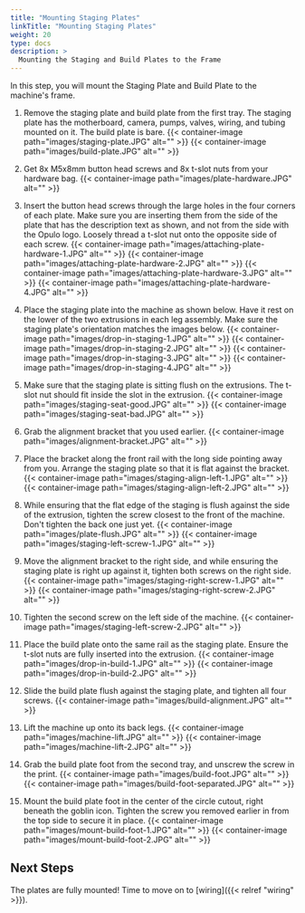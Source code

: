 ```yaml
---
title: "Mounting Staging Plates"
linkTitle: "Mounting Staging Plates"
weight: 20
type: docs
description: >
  Mounting the Staging and Build Plates to the Frame
---
```


In this step, you will mount the Staging Plate and Build Plate to the machine's frame.

1. Remove the staging plate and build plate from the first tray. The staging plate has the motherboard, camera, pumps, valves, wiring, and tubing mounted on it. The build plate is bare.
  {{< container-image path="images/staging-plate.JPG" alt="" >}}
  {{< container-image path="images/build-plate.JPG" alt="" >}}

2. Get 8x M5x8mm button head screws and 8x t-slot nuts from your hardware bag.
  {{< container-image path="images/plate-hardware.JPG" alt="" >}}

3. Insert the button head screws through the large holes in the four corners of each plate. Make sure you are inserting them from the side of the plate that has the description text as shown, and not from the side with the Opulo logo. Loosely thread a t-slot nut onto the opposite side of each screw.
  {{< container-image path="images/attaching-plate-hardware-1.JPG" alt="" >}}
  {{< container-image path="images/attaching-plate-hardware-2.JPG" alt="" >}}
  {{< container-image path="images/attaching-plate-hardware-3.JPG" alt="" >}}
  {{< container-image path="images/attaching-plate-hardware-4.JPG" alt="" >}}

4. Place the staging plate into the machine as shown below. Have it rest on the lower of the two extrusions in each leg assembly. Make sure the staging plate's orientation matches the images below.
  {{< container-image path="images/drop-in-staging-1.JPG" alt="" >}}
  {{< container-image path="images/drop-in-staging-2.JPG" alt="" >}}
  {{< container-image path="images/drop-in-staging-3.JPG" alt="" >}}
  {{< container-image path="images/drop-in-staging-4.JPG" alt="" >}}

5. Make sure that the staging plate is sitting flush on the extrusions. The t-slot nut should fit inside the slot in the extrusion.
  {{< container-image path="images/staging-seat-good.JPG" alt="" >}}
  {{< container-image path="images/staging-seat-bad.JPG" alt="" >}}

6. Grab the alignment bracket that you used earlier.
  {{< container-image path="images/alignment-bracket.JPG" alt="" >}}

7. Place the bracket along the front rail with the long side pointing away from you. Arrange the staging plate so that it is flat against the bracket.
  {{< container-image path="images/staging-align-left-1.JPG" alt="" >}}
  {{< container-image path="images/staging-align-left-2.JPG" alt="" >}}

8. While ensuring that the flat edge of the staging is flush against the side of the extrusion, tighten the screw closest to the front of the machine. Don't tighten the back one just yet.
  {{< container-image path="images/plate-flush.JPG" alt="" >}}
  {{< container-image path="images/staging-left-screw-1.JPG" alt="" >}}

9. Move the alignment bracket to the right side, and while ensuring the staging plate is right up against it, tighten both screws on the right side.
  {{< container-image path="images/staging-right-screw-1.JPG" alt="" >}}
  {{< container-image path="images/staging-right-screw-2.JPG" alt="" >}}

10. Tighten the second screw on the left side of the machine.
  {{< container-image path="images/staging-left-screw-2.JPG" alt="" >}}

11. Place the build plate onto the same rail as the staging plate. Ensure the t-slot nuts are fully inserted into the extrusion.
  {{< container-image path="images/drop-in-build-1.JPG" alt="" >}}
  {{< container-image path="images/drop-in-build-2.JPG" alt="" >}}

12. Slide the build plate flush against the staging plate, and tighten all four screws.
  {{< container-image path="images/build-alignment.JPG" alt="" >}}

13. Lift the machine up onto its back legs.
  {{< container-image path="images/machine-lift.JPG" alt="" >}}
  {{< container-image path="images/machine-lift-2.JPG" alt="" >}}

14. Grab the build plate foot from the second tray, and unscrew the screw in the print.
  {{< container-image path="images/build-foot.JPG" alt="" >}}
  {{< container-image path="images/build-foot-separated.JPG" alt="" >}}

15. Mount the build plate foot in the center of the circle cutout, right beneath the goblin icon. Tighten the screw you removed earlier in from the top side to secure it in place.
  {{< container-image path="images/mount-build-foot-1.JPG" alt="" >}}
  {{< container-image path="images/mount-build-foot-2.JPG" alt="" >}}

## Next Steps

The plates are fully mounted! Time to move on to [wiring]({{< relref "wiring" >}}).
